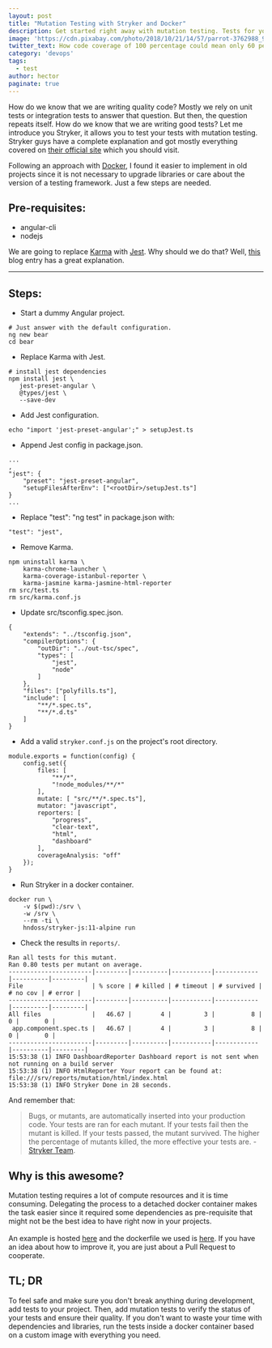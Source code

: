 ```yaml
---
layout: post
title: "Mutation Testing with Stryker and Docker"
description: Get started right away with mutation testing. Tests for your tests.
image: 'https://cdn.pixabay.com/photo/2018/10/21/14/57/parrot-3762988_960_720.jpg'
twitter_text: How code coverage of 100 percentage could mean only 60 percent is tested.
category: 'devops'
tags:
  - test
author: hector
paginate: true
---
```


How do we know that we are writing quality code? Mostly we rely on unit tests or integration tests to answer that question. But then, the question repeats itself. How do we know that we are writing good tests? Let me introduce you Stryker, it allows you to test your tests with mutation testing. Stryker guys have a complete explanation and got mostly everything covered on [their official site](https://stryker-mutator.io/) which you should visit.

Following an approach with [Docker](https://www.docker.com/), I found it easier to implement in old projects since it is not necessary to upgrade libraries or care about the version of a testing framework. Just a few steps are needed.

## Pre-requisites:
* angular-cli
* nodejs

We are going to replace [Karma](https://www.npmjs.com/package/karma) with [Jest](https://jestjs.io/). Why should we do that? Well, [this](https://www.xfive.co/blog/testing-angular-faster-jest) blog entry has a great explanation.

---

## Steps:

* Start a dummy Angular project.
 ```
 # Just answer with the default configuration.
 ng new bear
 cd bear
 ```

* Replace Karma with Jest.
 ```
 # install jest dependencies
 npm install jest \
    jest-preset-angular \
    @types/jest \
    --save-dev
```

* Add Jest configuration.
```
echo "import 'jest-preset-angular';" > setupJest.ts
```

* Append Jest config in package.json.
```
...
,
"jest": {
    "preset": "jest-preset-angular",
    "setupFilesAfterEnv": ["<rootDir>/setupJest.ts"]
}
...
```

* Replace "test": "ng test" in package.json with:
```
"test": "jest",
```

* Remove Karma.
```
npm uninstall karma \
    karma-chrome-launcher \
    karma-coverage-istanbul-reporter \
    karma-jasmine karma-jasmine-html-reporter 
rm src/test.ts 
rm src/karma.conf.js
```
* Update src/tsconfig.spec.json.
```
{
    "extends": "../tsconfig.json",
    "compilerOptions": {
        "outDir": "../out-tsc/spec",
        "types": [
            "jest",
            "node"
        ]
    },
    "files": ["polyfills.ts"],
    "include": [
        "**/*.spec.ts",
        "**/*.d.ts"
    ]
}
```

* Add a valid `stryker.conf.js` on the project's root directory.
```
module.exports = function(config) {
    config.set({
        files: [
            "**/*",
            "!node_modules/**/*"
        ],
        mutate: [ "src/**/*.spec.ts"],
        mutator: "javascript",
        reporters: [
            "progress", 
            "clear-text", 
            "html",
            "dashboard"
        ],
        coverageAnalysis: "off"
    });
}
```

* Run Stryker in a docker container.
```
docker run \
    -v $(pwd):/srv \
    -w /srv \
    --rm -ti \
    hndoss/stryker-js:11-alpine run
```
* Check the results in `reports/`.

```
Ran all tests for this mutant.
Ran 0.80 tests per mutant on average.
-----------------------|---------|----------|-----------|------------|----------|---------|
File                   | % score | # killed | # timeout | # survived | # no cov | # error |
-----------------------|---------|----------|-----------|------------|----------|---------|
All files              |   46.67 |        4 |         3 |          8 |        0 |       0 |
 app.component.spec.ts |   46.67 |        4 |         3 |          8 |        0 |       0 |
-----------------------|---------|----------|-----------|------------|----------|---------|
15:53:38 (1) INFO DashboardReporter Dashboard report is not sent when not running on a build server
15:53:38 (1) INFO HtmlReporter Your report can be found at: file:///srv/reports/mutation/html/index.html
15:53:38 (1) INFO Stryker Done in 28 seconds.
```
And remember that:
>Bugs, or mutants, are automatically inserted into your production code. Your tests are ran for each mutant. If your tests fail then the mutant is killed. If your tests passed, the mutant survived. The higher the percentage of mutants killed, the more effective your tests are. - [Stryker Team](https://stryker-mutator.io/#what-is-mutation-testing).

## Why is this awesome?

Mutation testing requires a lot of compute resources and it is time consuming. Delegating the process to a detached docker container makes the task easier since it required some dependencies as pre-requisite that might not be the best idea to have right now in your projects. 
<br>
<br>
An example is hosted [here](https://github.com/hndoss/bear) and the dockerfile we used is [here](https://github.com/hndoss/stryker-js-11-alpine). If you have an idea about how to improve it, you are just about a Pull Request to cooperate.

## TL; DR
To feel safe and make sure you don't break anything during development, add tests to your project. Then, add mutation tests to verify the status of your tests and ensure their quality. If you don't want to waste your time with dependencies and libraries, run the tests inside a docker container based on a custom image with everything you need.